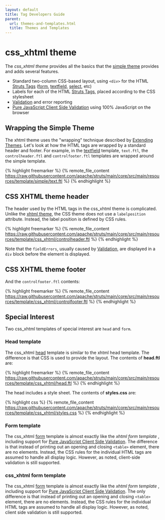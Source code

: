 ```yaml
---
layout: default
title: Tag Developers Guide
parent:
  url: themes-and-templates.html
  title: Themes and Templates
---
```


# css_xhtml theme

The _css_xhtml theme_ provides all the basics that the [simple theme](simple-theme) provides and adds several features.

- Standard two-column CSS-based layout, using `<div>` for the HTML [Struts Tags](struts-tags) ([form](form-tag.htmk), 
  [textfield](textfield-tag), [select](select-tag), etc)
- Labels for each of the HTML [Struts Tags](struts-tags), placed according to the CSS stylesheet
- [Validation](../core-developers/validation) and error reporting
- [Pure JavaScript Client Side Validation](../core-developers/pure-java-script-client-side-validation) using 100% 
  JavaScript on the browser

## Wrapping the Simple Theme

The xhtml theme uses the "wrapping" technique described by [Extending Themes](extending-themes). Let's look at how 
the HTML tags are wrapped by a standard header and footer. For example, in the [textfield](textfield-tag) template, 
`text.ftl`, the `controlheader.ftl` and `controlfooter.ftl` templates are wrapped around the simple template.

{% highlight freemarker %}
{% remote_file_content https://raw.githubusercontent.com/apache/struts/main/core/src/main/resources/template/simple/text.ftl %}
{% endhighlight %}

## CSS XHTML theme header

The header used by the HTML tags in the css_xhtml theme is complicated. Unlike the [xhtml theme](xhtml-theme), 
the CSS theme does not use a `labelposition` attribute. Instead, the label position is defined by CSS rules.

{% highlight freemarker %}
{% remote_file_content https://raw.githubusercontent.com/apache/struts/main/core/src/main/resources/template/css_xhtml/controlheader.ftl %}
{% endhighlight %}

Note that the `fieldErrors`, usually caused by [Validation](../core-developers/validation), are displayed in a `div`
block before the element is displayed.

## CSS XHTML theme footer

And the `controlfooter.ftl` contents:

{% highlight freemarker %}
{% remote_file_content https://raw.githubusercontent.com/apache/struts/main/core/src/main/resources/template/css_xhtml/controlfooter.ftl %}
{% endhighlight %}

## Special Interest

Two css_xhtml templates of special interest are `head` and `form`.

### Head template

The css_xhtml [head](head-tag) template is similar to the xhtml head template. The difference is that CSS is used 
to provide the layout. The contents of **head.ftl** are:

{% highlight freemarker %}
{% remote_file_content https://raw.githubusercontent.com/apache/struts/main/core/src/main/resources/template/css_xhtml/head.ftl %}
{% endhighlight %}

The head includes a style sheet. The contents of **styles.css** are:

{% highlight css %}
{% remote_file_content https://raw.githubusercontent.com/apache/struts/main/core/src/main/resources/template/css_xhtml/styles.css %}
{% endhighlight %}

### Form template

The css_xhtml [form](form-tag) template is almost exactly like the _xhtml form template_ , including support for 
[Pure JavaScript Client Side Validation](../core-developers/pure-java-script-client-side-validation). The difference 
is that instead of printing out an opening and closing `<table>` element, there are no elements. Instead, the CSS rules 
for the individual HTML tags are assumed to handle all display logic. However, as noted, client-side validation is still 
supported.

### css_xhtml form template

The css_xhtml [form](form-tag) template is almost exactly like the _xhtml form template_ , including support for 
[Pure JavaScript Client Side Validation](../core-developers/pure-java-script-client-side-validation). The only 
difference is that instead of printing out an opening and closing `<table>` element, there are no elements. Instead, 
the CSS rules for the individual HTML tags are assumed to handle all display logic. However, as noted, client side 
validation is still supported.
